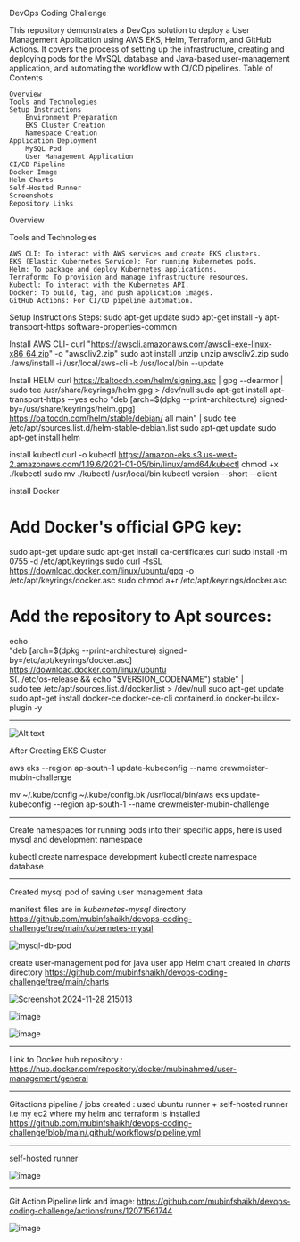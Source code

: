 DevOps Coding Challenge

This repository demonstrates a DevOps solution to deploy a User Management Application using AWS EKS, Helm, Terraform, and GitHub Actions. It covers the process of setting up the infrastructure, creating and deploying pods for the MySQL database and Java-based user-management application, and automating the workflow with CI/CD pipelines.
Table of Contents

    Overview
    Tools and Technologies
    Setup Instructions
        Environment Preparation
        EKS Cluster Creation
        Namespace Creation
    Application Deployment
        MySQL Pod
        User Management Application
    CI/CD Pipeline
    Docker Image
    Helm Charts
    Self-Hosted Runner
    Screenshots
    Repository Links

Overview

Tools and Technologies

    AWS CLI: To interact with AWS services and create EKS clusters.
    EKS (Elastic Kubernetes Service): For running Kubernetes pods.
    Helm: To package and deploy Kubernetes applications.
    Terraform: To provision and manage infrastructure resources.
    Kubectl: To interact with the Kubernetes API.
    Docker: To build, tag, and push application images.
    GitHub Actions: For CI/CD pipeline automation.

Setup Instructions
Steps:
sudo apt-get update
sudo apt-get install -y apt-transport-https software-properties-common

Install AWS CLI-
curl "https://awscli.amazonaws.com/awscli-exe-linux-x86_64.zip" -o "awscliv2.zip"
sudo apt install unzip
unzip awscliv2.zip
sudo ./aws/install -i /usr/local/aws-cli -b /usr/local/bin --update

Install HELM
curl https://baltocdn.com/helm/signing.asc | gpg --dearmor | sudo tee /usr/share/keyrings/helm.gpg > /dev/null
sudo apt-get install apt-transport-https --yes
echo "deb [arch=$(dpkg --print-architecture) signed-by=/usr/share/keyrings/helm.gpg] https://baltocdn.com/helm/stable/debian/ all main" | sudo tee /etc/apt/sources.list.d/helm-stable-debian.list
sudo apt-get update
sudo apt-get install helm

install kubectl
curl -o kubectl https://amazon-eks.s3.us-west-2.amazonaws.com/1.19.6/2021-01-05/bin/linux/amd64/kubectl
chmod +x ./kubectl
sudo mv ./kubectl /usr/local/bin
kubectl version --short --client

install Docker
# Add Docker's official GPG key:
sudo apt-get update
sudo apt-get install ca-certificates curl
sudo install -m 0755 -d /etc/apt/keyrings
sudo curl -fsSL https://download.docker.com/linux/ubuntu/gpg -o /etc/apt/keyrings/docker.asc
sudo chmod a+r /etc/apt/keyrings/docker.asc

# Add the repository to Apt sources:
echo \
  "deb [arch=$(dpkg --print-architecture) signed-by=/etc/apt/keyrings/docker.asc] https://download.docker.com/linux/ubuntu \
  $(. /etc/os-release && echo "$VERSION_CODENAME") stable" | \
  sudo tee /etc/apt/sources.list.d/docker.list > /dev/null
sudo apt-get update
sudo apt-get install docker-ce docker-ce-cli containerd.io docker-buildx-plugin -y

-------------------------
![Alt text](https://mubin-crewmeister-challenge.s3.ap-south-1.amazonaws.com/eks-cluster-creation.png)

After Creating EKS Cluster

aws eks --region ap-south-1 update-kubeconfig --name crewmeister-mubin-challenge

mv ~/.kube/config ~/.kube/config.bk
/usr/local/bin/aws eks update-kubeconfig --region ap-south-1  --name crewmeister-mubin-challenge

-------------------------
Create namespaces for running pods into their specific apps, here is used mysql and development namespace


kubectl create namespace development
kubectl create namespace database

-------------------------

Created mysql pod of saving user management data

manifest files are in *kubernetes-mysql* directory 
https://github.com/mubinfshaikh/devops-coding-challenge/tree/main/kubernetes-mysql

![mysql-db-pod](https://github.com/user-attachments/assets/131672eb-cd6c-4baf-86f8-b6b365b4e0a8)


create user-management pod for java user app 
Helm chart created in *charts* directory
https://github.com/mubinfshaikh/devops-coding-challenge/tree/main/charts

![Screenshot 2024-11-28 215013](https://github.com/user-attachments/assets/c9186ec8-385c-49b8-a91a-764c5cc0107a)

![image](https://github.com/user-attachments/assets/0c55c2c2-ecc6-412a-bb1d-287a98d8ec09)

![image](https://github.com/user-attachments/assets/fb7bef2f-93d4-4804-853c-7263b93241ac)

-----------------------------------

Link to Docker hub repository : https://hub.docker.com/repository/docker/mubinahmed/user-management/general

-----------------------------------

Gitactions pipeline / jobs created : used ubuntu runner + self-hosted runner i.e my ec2 where my helm and terraform is installed
https://github.com/mubinfshaikh/devops-coding-challenge/blob/main/.github/workflows/pipeline.yml

----------------------------------
self-hosted runner

![image](https://github.com/user-attachments/assets/14115e2e-c248-42f2-807e-c33c14d7000c)

----------------------------------

Git Action Pipeline link and image:
https://github.com/mubinfshaikh/devops-coding-challenge/actions/runs/12071561744

![image](https://github.com/user-attachments/assets/9b6fe128-9082-42c0-bc4f-45c55df13341)

